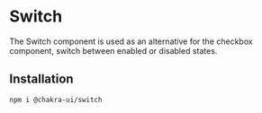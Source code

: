 # Switch

The Switch component is used as an alternative for the checkbox component,
switch between enabled or disabled states.

## Installation

```sh
npm i @chakra-ui/switch
```
